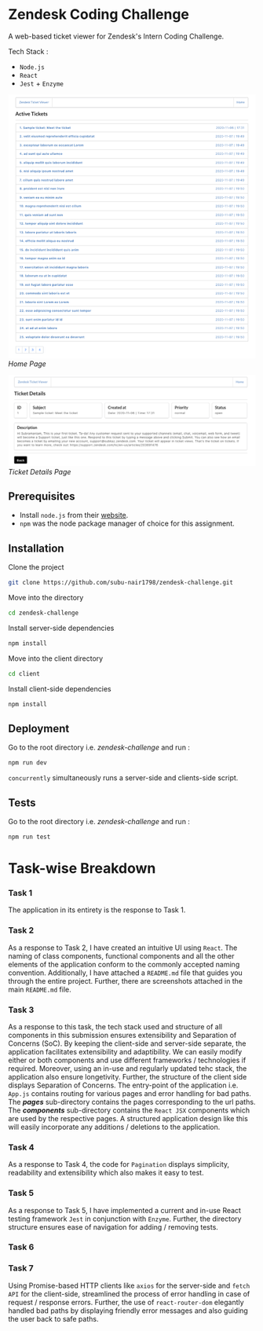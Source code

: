 # Zendesk Coding Challenge

A web-based ticket viewer for Zendesk's Intern Coding Challenge. 

Tech Stack :

- ```Node.js```
- ```React```
- ```Jest``` + ```Enzyme``` 

![Home Page](homePage.png)
*Home Page*

![Home Page](ticketDetailsPage.png)
*Ticket Details Page*

## Prerequisites

- Install ```node.js``` from their [website](https://nodejs.org/en/).
- ```npm``` was the node package manager of choice for this assignment.

## Installation

Clone the project

```bash
git clone https://github.com/subu-nair1798/zendesk-challenge.git
```

Move into the directory

```bash
cd zendesk-challenge
```

Install server-side dependencies

```bash
npm install
```

Move into the client directory

```bash
cd client
```

Install client-side dependencies

```bash
npm install
```

## Deployment 

Go to the root directory i.e. *zendesk-challenge* and run :

```bash
npm run dev
```

```concurrently``` simultaneously runs a server-side and clients-side script.

## Tests

Go to the root directory i.e. *zendesk-challenge* and run :

```bash
npm run test
```
# Task-wise Breakdown

### Task 1

The application in its entirety is the response to Task 1.

### Task 2

As a response to Task 2, I have created an intuitive UI using ```React```. The naming of class components, functional components and all the other elements of the application conform to the commonly accepted naming convention. Additionally, I have attached a ```README.md``` file that guides you through the entire project. Further, there are screenshots attached in the main ```README.md``` file.

### Task 3

As a response to this task, the tech stack used and structure of all components in this submission ensures extensibility and Separation of Concerns (SoC). By keeping the client-side and server-side separate, the application facilitates extensibility and adaptibility. We can easily modify either or both components and use different frameworks / technologies if required. Moreover, using an in-use and regularly updated tehc stack, the application also ensure longetivity. Further, the structure of the client side displays Separation of Concerns. The entry-point of the application i.e. ```App.js``` contains routing for various pages and error handling for bad paths. The **_pages_** sub-directory contains the pages corresponding to the url paths. The **_components_** sub-directory contains the ```React JSX``` components which are used by the respective pages. A structured application design like this will easily incorporate any additions / deletions to the application.

### Task 4

As a response to Task 4, the code for ```Pagination``` displays simplicity, readability and extensibility which also makes it easy to test. 

### Task 5

As a response to Task 5, I have implemented a current and in-use React testing framework ```Jest``` in conjunction with ```Enzyme```. Further, the directory structure ensures ease of navigation for adding / removing tests.

### Task 6



### Task 7

Using Promise-based HTTP clients like ```axios``` for the server-side and ```fetch API``` for the client-side, streamlined the process of error handling in case of request / response errors. Further, the use of ```react-router-dom``` elegantly handled bad paths by displaying friendly error messages and also guiding the user back to safe paths.



